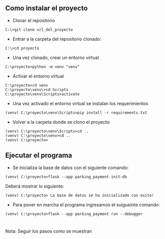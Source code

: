 ## Como instalar el proyecto
- Clonar el repositorio
```
C:\>git clone url_del_proyecto
```
- Entrar a la carpeta del repositorio clonado: 
```
C:\>cd proyecto
```
- Una vez clonado, crear un entorno virtual
```
C:\proyecto>python -m venv "venv"
```
- Activar el entorno virtual
```
C:\proyecto>cd venv
C:\proyecto\venv\>cd Scripts
C:\proyecto\venv\Scripts>activate
```
- Una vez activado el entorno virtual se instalan los requerimientos
```
(venv) C:\proyecto\venv\Scripts>pip install -r requirements.txt
```
- Volver a la carpeta donde se clono el proyecto:
```
(venv) C:\proyecto\venv\Scripts>cd ..
(venv) C:\proyecto\venv>cd ..
(venv) C:\proyecto>
```

## Ejecutar el programa
- Se inicializa la base de datos con el siguiente comando:
```
(venv) C:\proyecto>flask --app parking_payment init-db
```
Deberá mostrar lo siguiente:
```
(venv) C:\proyecto> La base de datos se ha inicializado con exito!
```
- Para poner en marcha el programa ingresamos el suigueinte comando: 
```
(venv) C:\proyecto>flask --app parking_payment run --debugger
```

#
Nota: Seguir los pasos como se muestran